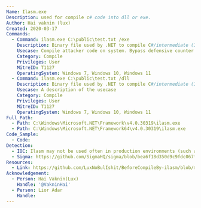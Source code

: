 ```yaml
---
Name: Ilasm.exe
Description: used for compile c# code into dll or exe.
Author: Hai vaknin (lux)
Created: 2020-03-17
Commands:
  - Command: ilasm.exe C:\public\test.txt /exe
    Description: Binary file used by .NET to compile C#/intermediate (IL) code to .exe
    Usecase: Compile attacker code on system. Bypass defensive counter measures.
    Category: Compile
    Privileges: User
    MitreID: T1127
    OperatingSystem: Windows 7, Windows 10, Windows 11
  - Command: ilasm.exe C:\public\test.txt /dll
    Description: Binary file used by .NET to compile C#/intermediate (IL) code to dll
    Usecase: A description of the usecase
    Category: Compile
    Privileges: User
    MitreID: T1127
    OperatingSystem: Windows 7, Windows 10, Windows 11
Full_Path:
  - Path: C:\Windows\Microsoft.NET\Framework\v4.0.30319\ilasm.exe
  - Path: C:\Windows\Microsoft.NET\Framework64\v4.0.30319\ilasm.exe
Code_Sample:
  - Code:
Detection:
  - IOC: Ilasm may not be used often in production environments (such as on endpoints)
  - Sigma: https://github.com/SigmaHQ/sigma/blob/bea6f18d350d9c9fdc067f93dde0e9b11cc22dc2/rules/windows/process_creation/proc_creation_win_lolbin_ilasm.yml
Resources:
  - Link: https://github.com/LuxNoBulIshit/BeforeCompileBy-ilasm/blob/master/hello_world.txt
Acknowledgement:
  - Person: Hai Vaknin(Lux)
    Handle: '@VakninHai'
  - Person: Lior Adar
    Handle:
---
```

